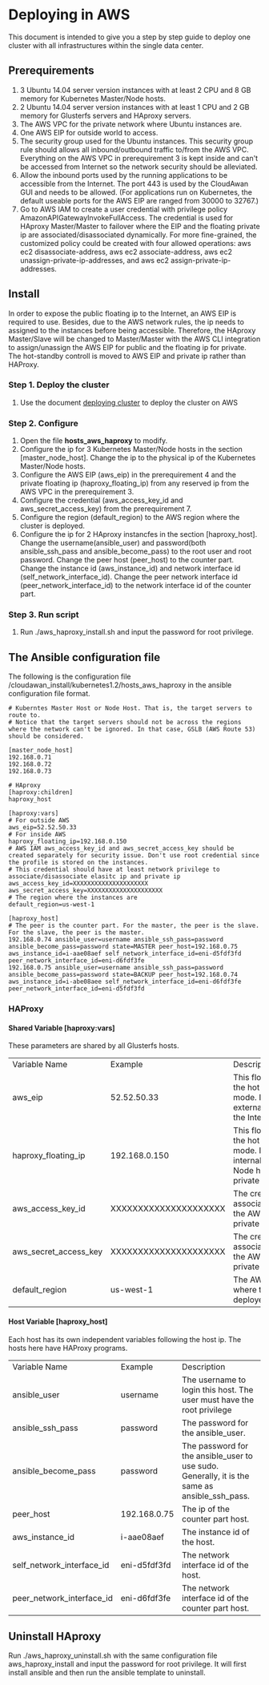 # Deploying in AWS

This document is intended to give you a step by step guide to deploy one cluster with all infrastructures within the single data center.

## Prerequirements

1. 3 Ubuntu 14.04 server version instances with at least 2 CPU and 8 GB memory for Kubernetes Master/Node hosts.
2. 2 Ubuntu 14.04 server version instances with at least 1 CPU and 2 GB memory for Glusterfs servers and HAproxy servers.
3. The AWS VPC for the private network where Ubuntu instances are.
4. One AWS EIP for outside world to access.
5. The security group used for the Ubuntu instances. This security group rule should allows all inbound/outbound traffic to/from the AWS VPC. Everything on the AWS VPC in prerequirement 3 is kept inside and can't be accessed from Internet so the network security should be alleviated.
6. Allow the inbound ports used by the running applications to be accessible from the Internet. The port 443 is used by the CloudAwan GUI and needs to be allowed. (For applications run on Kubernetes, the default useable ports for the AWS EIP are ranged from 30000 to 32767.)
7. Go to AWS IAM to create a user credential with privilege policy AmazonAPIGatewayInvokeFullAccess. The credential is used for HAproxy Master/Master to failover where the EIP and the floating private ip are associated/disassociated dynamically. For more fine-grained, the customized policy could be created with four allowed operations: aws ec2 disassociate-address, aws ec2 associate-address, aws ec2 unassign-private-ip-addresses, and aws ec2 assign-private-ip-addresses.

## Install

In order to expose the public floating ip to the Internet, an AWS EIP is required to use. Besides, due to the AWS network rules, the ip needs to assigned to the instances before being accessible. Therefore, the HAproxy Master/Slave will be changed to Master/Master with the AWS CLI integration to assign/unassign the AWS EIP for public and the floating ip for private. The hot-standby controll is moved to AWS EIP and private ip rather than HAProxy.

### Step 1. Deploy the cluster

1. Use the document [deploying cluster](deploying_cluster.md) to deploy the cluster on AWS

### Step 2. Configure

1. Open the file **hosts_aws_haproxy** to modify.
2. Configure the ip for 3 Kubernetes Master/Node hosts in the section [master_node_host]. Change the ip to the physical ip of the Kubernetes Master/Node hosts.
3. Configure the AWS EIP (aws_eip) in the prerequirement 4 and the private floating ip (haproxy_floating_ip) from any reserved ip from the AWS VPC in the prerequirement 3.
4. Configure the credential (aws_access_key_id and aws_secret_access_key) from the prerequirement 7.
5. Configure the region (default_region) to the AWS region where the cluster is deployed.
6. Configure the ip for 2 HAproxy instancfes in the section [haproxy_host]. Change the  username(ansible_user) and password(both ansible_ssh_pass and ansible_become_pass) to the root user and root password. Change the peer host (peer_host) to the counter part. Change the instance id (aws_instance_id) and network interface id (self_network_interface_id). Change the  peer network interface id (peer_network_interface_id) to the network interface id of the counter part.

### Step 3. Run script

1. Run ./aws_haproxy_install.sh and input the password for root privilege.

## The Ansible configuration file

The following is the configuration file /cloudawan_install/kubernetes1.2/hosts_aws_haproxy in the ansible configuration file format.

```
# Kuberntes Master Host or Node Host. That is, the target servers to route to.
# Notice that the target servers should not be across the regions where the network can't be ignored. In that case, GSLB (AWS Route 53) should be considered.

[master_node_host]
192.168.0.71
192.168.0.72
192.168.0.73

# HAproxy
[haproxy:children]
haproxy_host

[haproxy:vars]
# For outside AWS
aws_eip=52.52.50.33
# For inside AWS
haproxy_floating_ip=192.168.0.150
# AWS IAM aws_access_key_id and aws_secret_access_key should be created separately for security issue. Don't use root credential since the profile is stored on the instances.
# This credential should have at least network privilege to associate/disassociate elasitc ip and private ip
aws_access_key_id=XXXXXXXXXXXXXXXXXXXXX
aws_secret_access_key=XXXXXXXXXXXXXXXXXXXXX
# The region where the instances are
default_region=us-west-1

[haproxy_host]
# The peer is the counter part. For the master, the peer is the slave. For the slave, the peer is the master.
192.168.0.74 ansible_user=username ansible_ssh_pass=password ansible_become_pass=password state=MASTER peer_host=192.168.0.75 aws_instance_id=i-aae08aef self_network_interface_id=eni-d5fdf3fd peer_network_interface_id=eni-d6fdf3fe
192.168.0.75 ansible_user=username ansible_ssh_pass=password ansible_become_pass=password state=BACKUP peer_host=192.168.0.74 aws_instance_id=i-abe08aee self_network_interface_id=eni-d6fdf3fe peer_network_interface_id=eni-d5fdf3fd
```

### HAProxy

#### Shared Variable [haproxy:vars]

These parameters are shared by all Glusterfs hosts.

<table>
    <tr>
        <td>Variable Name</td>
        <td>Example</td>
        <td>Description</td>
    </tr>
    <tr>
        <td>aws_eip</td>
        <td>52.52.50.33</td>
        <td>This floating IP is in the hot-standby mode. It is used by the external requests from the Internet.</td>
    </tr>
    <tr>
        <td>haproxy_floating_ip</td>
        <td>192.168.0.150</td>
        <td>This floating IP is in the hot-standby mode. It is used by the internal Kubernetes Node hosts in the private VPC.</td>
    </tr>
    <tr>
        <td>aws_access_key_id</td>
        <td>XXXXXXXXXXXXXXXXXXXXX</td>
        <td>The credential used to associate/disassociate the AWS EIP and private IP.</td>
    </tr>
    <tr>
        <td>aws_secret_access_key</td>
        <td>XXXXXXXXXXXXXXXXXXXXX</td>
        <td>The credential used to associate/disassociate the AWS EIP and private IP.</td>
    </tr>
    <tr>
        <td>default_region</td>
        <td>us-west-1</td>
        <td>The AWS region where the cluster is deployed to.</td>
    </tr>
</table>

#### Host Variable [haproxy_host]

Each host has its own independent variables following the host ip. The hosts here have HAProxy programs. 

<table>
    <tr>
        <td>Variable Name</td>
        <td>Example</td>
        <td>Description</td>
    </tr>
    <tr>
        <td>ansible_user</td>
        <td>username</td>
        <td>The username to login this host. The user must have the root privilege</td>
    </tr>
    <tr>
        <td>ansible_ssh_pass</td>
        <td>password</td>
        <td>The password for the ansible_user.</td>
    </tr>
    <tr>
        <td>ansible_become_pass</td>
        <td>password</td>
        <td>The password for the ansible_user to use sudo. Generally, it is the same as ansible_ssh_pass.</td>
    </tr>
    <tr>
        <td>peer_host</td>
        <td>192.168.0.75</td>
        <td>The ip of the counter part host.</td>
    </tr>
    <tr>
        <td>aws_instance_id</td>
        <td>i-aae08aef</td>
        <td>The instance id of the host.</td>
    </tr>
    <tr>
        <td>self_network_interface_id</td>
        <td>eni-d5fdf3fd</td>
        <td>The network interface id of the host.</td>
    </tr>
    <tr>
        <td>peer_network_interface_id</td>
        <td>eni-d6fdf3fe</td>
        <td>The network interface id of the counter part host.</td>
    </tr>
</table>

## Uninstall HAproxy 

Run ./aws_haproxy_uninstall.sh with the same configuration file aws_haproxy_install and input the password for root privilege. It will first install ansible and then run the ansible template to uninstall.
